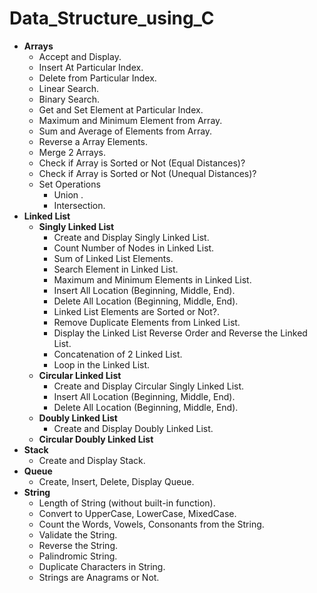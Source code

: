 # Data_Structure_using_C

- **Arrays**
	- Accept and Display.
	- Insert At Particular Index.
	- Delete from Particular Index.
	- Linear Search.
	- Binary Search.
	- Get and Set Element at Particular Index.
	- Maximum and Minimum Element from Array.
	- Sum and Average of Elements from Array.
	- Reverse a Array Elements.
	- Merge 2 Arrays.
	- Check if Array is Sorted or Not (Equal Distances)?
	- Check if Array is Sorted or Not (Unequal Distances)?
	- Set Operations
		- Union .
		- Intersection.
- **Linked List** 
	- **Singly Linked List**	 	
		- Create and Display Singly Linked List.
		- Count Number of Nodes in Linked List.
		- Sum of Linked List Elements.
		- Search Element in Linked List.
		- Maximum and Minimum Elements in Linked List.
		- Insert All Location (Beginning, Middle, End).
		- Delete All Location (Beginning, Middle, End).
		- Linked List Elements are Sorted or Not?.
		- Remove Duplicate Elements from Linked List.
		- Display the Linked List Reverse Order and Reverse the Linked List.
		- Concatenation of 2 Linked List.
		- Loop in the Linked List.
	- **Circular Linked List** 
		- Create and Display Circular Singly Linked List. 
		- Insert All Location (Beginning, Middle, End).
		- Delete All Location (Beginning, Middle, End).
	- **Doubly Linked List**
		- Create and Display Doubly Linked List. 	
	- **Circular Doubly Linked List**
- **Stack**
	- Create and Display Stack.
- **Queue**
	- Create, Insert, Delete, Display Queue.
- **String**
	- Length of String (without built-in function).
	- Convert to UpperCase, LowerCase, MixedCase.
	- Count the Words, Vowels, Consonants from the String.
	- Validate the String.
	- Reverse the String.
	- Palindromic String.
	- Duplicate Characters in String.
	- Strings are Anagrams or Not.
